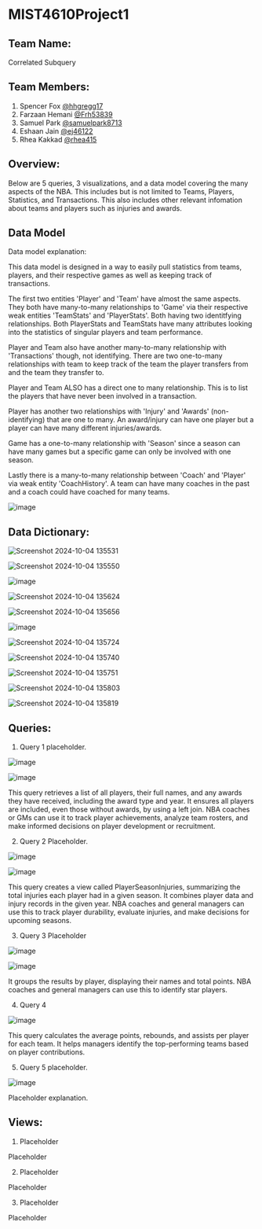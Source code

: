 # MIST4610Project1

## Team Name: 
Correlated Subquery 

## Team Members:

1. Spencer Fox [@hhgregg17](https://www.github.com/hhgregg17)
2. Farzaan Hemani [@Frh53839](https://github.com/Frh53839)
3. Samuel Park [@samuelpark8713](https://github.com/samuelpark8713)
4. Eshaan Jain [@ej46122](https://github.com/ej46122)
5. Rhea Kakkad [@rhea415 ](https://github.com/rhea415) 

## Overview:

Below are 5 queries, 3 visualizations, and a data model covering the many aspects of the NBA. This includes but is not limited to Teams, Players, Statistics, and Transactions. This also includes other relevant infomation about teams and players such as injuries and awards.

## Data Model

Data model explanation:

This data model is designed in a way to easily pull statistics from teams, players, and their respective games as well as keeping track of transactions.

The first two entities 'Player' and 'Team' have almost the same aspects. They both have many-to-many relationships to 'Game' via their respective weak entities 'TeamStats' and 'PlayerStats'. Both having two identitfying relationships. Both PlayerStats and TeamStats have many attributes looking into the statistics of singular players and team performance.

Player and Team also have another many-to-many relationship with 'Transactions' though, not identifying. There are two one-to-many relationships with team to keep track of the team the player transfers from and the team they transfer to. 

Player and Team ALSO has a direct one to many relationship. This is to list the players that have never been involved in a transaction.

Player has another two relationships with 'Injury' and 'Awards' (non-identifying) that are one to many. An award/injury can have one player but a player can have many different injuries/awards.

Game has a one-to-many relationship with 'Season' since a season can have many games but a specific game can only be involved with one season.

Lastly there is a many-to-many relationship between 'Coach' and 'Player' via weak entity 'CoachHistory'. A team can have many coaches in the past and a coach could have coached for many teams.

![image](https://github.com/user-attachments/assets/5fbbc790-2dfc-489e-94ae-d5eca6edc892)


## Data Dictionary:

![Screenshot 2024-10-04 135531](https://github.com/user-attachments/assets/dc18d126-08d0-4a3d-8f0c-502596c84b68)

![Screenshot 2024-10-04 135550](https://github.com/user-attachments/assets/57587976-4a84-4715-a228-f8838a289649)

![image](https://github.com/user-attachments/assets/881750a2-7427-4b4d-80ca-03ee63c1558e)

![Screenshot 2024-10-04 135624](https://github.com/user-attachments/assets/3b589769-26e1-46cf-bf54-eb759f81157c)

![Screenshot 2024-10-04 135656](https://github.com/user-attachments/assets/405a5cd1-385d-4cf5-91d4-768ba3d57463)

![image](https://github.com/user-attachments/assets/9a0a2d15-50f5-44c8-b8fa-7a6bf3cfacf7)

![Screenshot 2024-10-04 135724](https://github.com/user-attachments/assets/18385b42-f73d-4278-bf19-88183db5d559)

![Screenshot 2024-10-04 135740](https://github.com/user-attachments/assets/2eb3fc84-18bb-4154-a53e-1e6ed41c87ab)

![Screenshot 2024-10-04 135751](https://github.com/user-attachments/assets/dbe882b5-e87c-497f-a123-9e7c45347045)

![Screenshot 2024-10-04 135803](https://github.com/user-attachments/assets/d5a6aade-4e96-469a-a08d-7439a8bb0f12)

![Screenshot 2024-10-04 135819](https://github.com/user-attachments/assets/3b5d8265-f34b-410a-a78f-e9c97a5e8a80)

## Queries:



1. Query 1 placeholder.

![image](https://github.com/user-attachments/assets/df3ee306-d605-4d78-aea8-e7c02d3262b5)


![image](https://github.com/user-attachments/assets/b2f3d318-96dc-4be4-8632-ec360d1dda94)

This query retrieves a list of all players, their full names, and any awards they have received, including the award type and year. It ensures all players are included, even those without awards, by using a left join. NBA coaches or GMs can use it to track player achievements, analyze team rosters, and make informed decisions on player development or recruitment.

2. Query 2 Placeholder.

![image](https://github.com/user-attachments/assets/45207ccf-9980-4b86-aafc-4c0fb0136db3)

![image](https://github.com/user-attachments/assets/ac0c0ed9-2753-4d9a-8b4f-44183fa94a87)


This query creates a view called PlayerSeasonInjuries, summarizing the total injuries each player had in a given season. It combines player data and injury records in the given year. NBA coaches and general managers can use this to track player durability, evaluate injuries, and make decisions for upcoming seasons.

3. Query 3 Placeholder

![image](https://github.com/user-attachments/assets/b280ee80-3b62-4a82-bc86-5e7383b3b1a4)

![image](https://github.com/user-attachments/assets/06a3b400-2c75-418e-9d03-5c4755797705)


It groups the results by player, displaying their names and total points. NBA coaches and general managers can use this to identify star players.

4. Query 4

![image](https://github.com/user-attachments/assets/e589ce43-9011-4542-964d-40180b6e7c54)

This query calculates the average points, rebounds, and assists per player for each team. It helps managers identify the top-performing teams based on player contributions.

5. Query 5 placeholder.

![image](https://github.com/user-attachments/assets/c63f0787-3e11-443b-9ae5-ee40f63bd09e)



Placeholder explanation.

## Views:

1.  Placeholder



Placeholder

2. Placeholder



Placeholder

3. Placeholder



Placeholder









